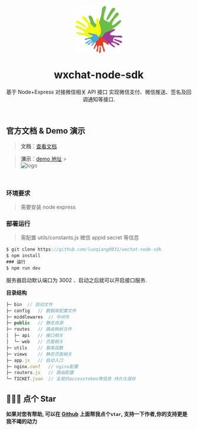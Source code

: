 <div align="center">
  <img src="https://github.com/luoqiang0831/wechat-node-sdk/blob/main/public/favicon.png" width="128" alt="logo" />
  <h1>wxchat-node-sdk</h1>
  <p>基于 Node+Express 对接微信相关 API 接口 实现微信支付、微信推送、签名及回调通知等接口.</p>
  <!-- <p>
    <a href="https://github.com/luoqiang0831/wechat-node-sdk/stargazers" target="_black">
      <img src="https://img.shields.io/github/stars/luoqiang0831/wechat-node-sdk?color=%23ffba15&logo=github&style=flat-square" alt="stars" />
    </a>
    <a href="https://github.com/luoqiang0831" target="_black">
      <img src="https://img.shields.io/badge/Author-%20luoqiang0831%20-7289da.svg?&logo=github&style=flat-square" alt="author" />
    </a>
  </p> -->
</div>
<br />

## 官方文档 & Demo 演示

> **文档**：[查看文档](https://luoqiang0831.github.io/wechat-node-sdk/)

> **演示**：[demo 地址](https://abc.junxun365.com/wx/) ><br/> <img src="https://www.junxun365.com/upload/images/qrcode.png" width="128" alt="logo" />

<br />

### 环境要求

> 需要安装 node express

### 部署运行

> 需配置 utils/constants.js 微信 appid secret 等信息

```javascript
$ git clone https://github.com/luoqiang0831/wechat-node-sdk
$ npm install
### 运行
$ npm run dev
```

服务器启动默认端口为 3002 、启动之后就可以开启接口服务.

**目录结构**

```javascript
├─ bin  // 启动文件
├─ config   // 数据库配置文件
├─ middlewares  // 中间件
├─ public   // 静态资源
├─ routes   // 路由映射文件
│  ├─ api   // 接口相关
│  └─ web   // 页面相关
├─ utils    // 基类函数
├─ views    // 静态页面相关
├─ app.js   // 启动入口
├─ nginx.conf   // nginx配置
├─ routers.js   // 路由配置
└─ TICKET.json  // 全局的accesstoken等信息 持久化保存

```

## 🙏🙏🙏 点个 Star

**如果对您有帮助, 可以在 [Github](https://github.com/luoqiang0831/wechat-node-sdk) 上面帮我点个`star`, 支持一下作者,你的支持更是我不竭的动力**
